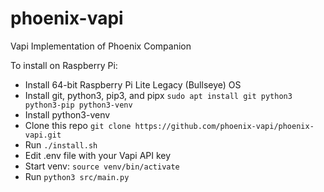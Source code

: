 # phoenix-vapi
Vapi Implementation of Phoenix Companion

To install on Raspberry Pi:
- Install 64-bit Raspberry Pi Lite Legacy (Bullseye) OS
- Install git, python3, pip3, and pipx
  `sudo apt install git python3 python3-pip python3-venv`
- Install python3-venv
- Clone this repo
  `git clone https://github.com/phoenix-vapi/phoenix-vapi.git`
- Run `./install.sh`
- Edit .env file with your Vapi API key
- Start venv: `source venv/bin/activate`
- Run `python3 src/main.py`